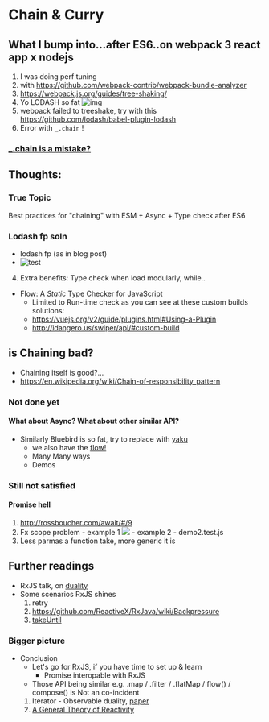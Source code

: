 
# Chain & Curry

## What I bump into...after ES6..on webpack 3 react app x nodejs
1. I was doing perf tuning
2. with https://github.com/webpack-contrib/webpack-bundle-analyzer
3. https://webpack.js.org/guides/tree-shaking/
4. Yo LODASH so fat
 ![img](https://media.licdn.com/mpr/mpr/shrinknp_400_400/p/4/005/074/0fb/0ac0ef8.jpg)
4. webpack failed to treeshake, try with this https://github.com/lodash/babel-plugin-lodash
5. Error with `_.chain` !


### [_.chain is a mistake?]( https://medium.com/making-internets/why-using-chain-is-a-mistake-9bc1f80d51ba)

## Thoughts:

### True Topic
Best practices for "chaining" with ESM + Async + Type check after ES6

### Lodash fp soln
- lodash fp (as in blog post)
-  ![test](http://www.datchley.name/content/images/2015/07/curry-function-closures.png)
4. Extra benefits: Type check when load modularly, while..
  - Flow: A *Static* Type Checker for JavaScript
    -  Limited to Run-time check as you can see at these custom builds solutions:
      -  https://vuejs.org/v2/guide/plugins.html#Using-a-Plugin
      -  http://idangero.us/swiper/api/#custom-build

## is Chaining bad?
-  Chaining itself is good?...
  -  https://en.wikipedia.org/wiki/Chain-of-responsibility_pattern

### Not done yet

#### What about Async? What about other similar API?
-  Similarly Bluebird is so fat, try to replace with [yaku](https://github.com/ysmood/yaku)
   - we also have the [flow!](https://github.com/ysmood/yaku#flowlist)
   - Many Many ways
   - Demos

### Still not satisfied

#### Promise hell
  1. http://rossboucher.com/await/#/9
  2. Fx scope problem
    - example 1
 ![](https://d2mxuefqeaa7sj.cloudfront.net/s_F8315D69F3F866FF242F65C853B9771E98B8D2D4DB8921D1AF0ED49A5B381CAB_1517163594464_image.png)
    - example 2 - demo2.test.js
  3. Less parmas a function take, more generic it is



## Further readings
- RxJS talk, on [duality](https://youtu.be/SCoRVa9wwp4)
- Some scenarios RxJS shines
  1. retry
  2. https://github.com/ReactiveX/RxJava/wiki/Backpressure
  3. [takeUntil](https://medium.com/@benlesh/rxjs-dont-unsubscribe-6753ed4fda87)

### Bigger picture
- Conclusion
  - Let's go for RxJS, if you have time to set up & learn
    - Promise interopable with RxJS
  -  Those API being similar e.g. .map / .filter / .flatMap / flow() / compose() is Not an co-incident
    1. Iterator - Observable duality, [paper]( http://csl.stanford.edu/~christos/pldi2010.fit/meijer.duality.pdf)
    2. [A General Theory of Reactivity](https://github.com/kriskowal/gtor)

